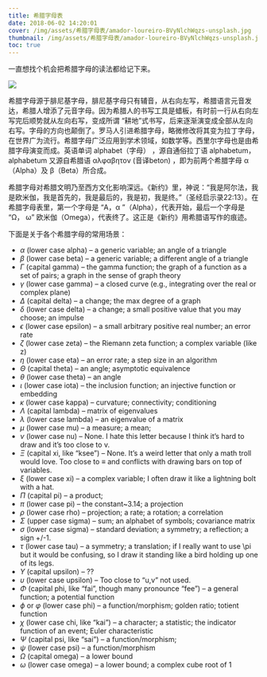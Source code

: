 ```yaml
---
title: 希腊字母表
date: 2018-06-02 14:20:01
cover: /img/assets/希腊字母表/amador-loureiro-BVyNlchWqzs-unsplash.jpg
thumbnail: /img/assets/希腊字母表/amador-loureiro-BVyNlchWqzs-unsplash.jpg
toc: true
---
```


一直想找个机会把希腊字母的读法都给记下来。

<!-- more -->

![](https://cs.pynote.net/math/202109092/greek_alphabet.jpg)

希腊字母源于腓尼基字母，腓尼基字母只有辅音，从右向左写，希腊语言元音发达，希腊人增添了元音字母。因为希腊人的书写工具是蜡板，有时前一行从右向左写完后顺势就从左向右写，变成所谓 “耕地”式书写，后来逐渐演变成全部从左向右写。字母的方向也颠倒了。罗马人引进希腊字母，略微修改将其变为拉丁字母，在世界广为流行。希腊字母广泛应用到学术领域，如数学等。西里尔字母也是由希腊字母演变而成。英语单词 alphabet（字母） ，源自通俗拉丁语 alphabetum，alphabetum 又源自希腊语 αλφαβητον (音译beton) ，即为前两个希腊字母 α（Alpha）及 β（Beta）所合成。

希腊字母对希腊文明乃至西方文化影响深远。《新约》里，神说：“我是阿尔法，我是欧米伽，我是首先的，我是最后的，我是初，我是终。”（圣经启示录22:13）。在希腊字母表里，第一个字母是 “Α，α ”（Alpha），代表开始，最后一个字母是 “Ω， ω” 欧米伽（Omega），代表终了。这正是《新约》用希腊语写作的痕迹。

下面是关于各个希腊字母的常用场景：

- $\alpha$ (lower case alpha) – a generic variable; an angle of a triangle
- $\beta$ (lower case beta) – a generic variable; a different angle of a triangle
- $\Gamma$ (capital gamma) – the gamma function; the graph of a function as a set of pairs; a graph in the sense of graph theory
- $\gamma$ (lower case gamma) – a closed curve (e.g., integrating over the real or complex plane)
- $\Delta$ (capital delta) – a change; the max degree of a graph
- $\delta$ (lower case delta) – a change; a small positive value that you may choose; an impulse
- $\epsilon$ (lower case epsilon) – a small arbitrary positive real number; an error rate
- $\zeta$ (lower case zeta) – the Riemann zeta function; a complex variable (like z)
- $\eta$ (lower case eta) – an error rate; a step size in an algorithm
- $\Theta$ (capital theta) – an angle; asymptotic equivalence
- $\theta$ (lower case theta) – an angle
- $\iota$ (lower case iota) – the inclusion function; an injective function or embedding
- $\kappa$ (lower case kappa) – curvature; connectivity; conditioning
- $\Lambda$ (capital lambda) – matrix of eigenvalues
- $\lambda$ (lower case lambda) – an eigenvalue of a matrix
- $\mu$ (lower case mu) – a measure; a mean;
- $\nu$ (lower case nu) – None. I hate this letter because I think it’s hard to draw and it’s too close to v.
- $\Xi$ (capital xi, like “ksee”) – None. It’s a weird letter that only a math troll would love. Too close to ≡ and conflicts with drawing bars on top of variables.
- $\xi$ (lower case xi) – a complex variable; I often draw it like a lightning bolt with a hat.
- $\Pi$ (capital pi) – a product;
- $\pi$ (lower case pi) – the constant~3.14; a projection
- $\rho$ (lower case rho) – projection; a rate; a rotation; a correlation
- $\Sigma$ (upper case sigma) – sum; an alphabet of symbols; covariance matrix
- $\sigma$ (lower case sigma) – standard deviation; a symmetry; a reflection; a sign +/-1.
- $\tau$ (lower case tau) – a symmetry; a translation; if I really want to use \pi but it would be confusing, so I draw it standing like a bird holding up one of its legs.
- $\Upsilon$ (capital upsilon) – ??
- $\upsilon$ (lower case upsilon) – Too close to “u,v” not used.
- $\Phi$ (capital phi, like “fai”, though many pronounce “fee”) – a general function; a potential function
- $\phi$ or $\varphi$ (lower case phi) – a function/morphism; golden ratio; totient function
- $\chi$ (lower case chi, like “kai”) – a character; a statistic; the indicator function of an event; Euler characteristic
- $\Psi$ (capital psi, like “sai”) – a function/morphism;
- $\psi$ (lower case psi) – a function/morphism
- $\Omega$ (capital omega) – a lower bound
- $\omega$ (lower case omega) – a lower bound; a complex cube root of 1